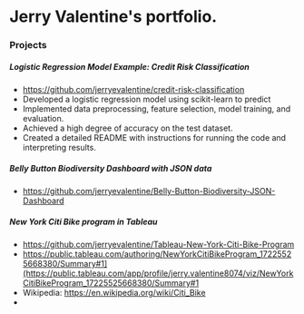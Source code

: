 # Jerry Valentine's portfolio.

### Projects
##### Logistic Regression Model Example: Credit Risk Classification 
* https://github.com/jerryevalentine/credit-risk-classification
* Developed a logistic regression model using scikit-learn to predict
* Implemented data preprocessing, feature selection, model training, and evaluation.
* Achieved a high degree of accuracy on the test dataset.
* Created a detailed README with instructions for running the code and interpreting results.

##### Belly Button Biodiversity Dashboard with JSON data
* https://github.com/jerryevalentine/Belly-Button-Biodiversity-JSON-Dashboard

##### New York Citi Bike program in Tableau
* https://github.com/jerryevalentine/Tableau-New-York-Citi-Bike-Program
* https://public.tableau.com/authoring/NewYorkCitiBikeProgram_17225525668380/Summary#1](https://public.tableau.com/app/profile/jerry.valentine8074/viz/NewYorkCitiBikeProgram_17225525668380/Summary#1
* Wikipedia: https://en.wikipedia.org/wiki/Citi_Bike
* 
